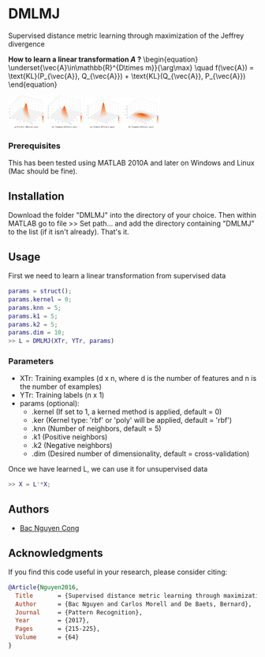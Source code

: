 # DMLMJ
Supervised distance metric learning through maximization of the Jeffrey divergence

**How to learn a linear transformation $A$ ?**
\begin{equation}
\underset{\vec{A}\in\mathbb{R}^{D\times m}}{\arg\max} \quad f(\vec{A}) = \text{KL}(P_{\vec{A}}, Q_{\vec{A}}) + \text{KL}(Q_{\vec{A}}, P_{\vec{A}})
\end{equation}

<img src="data/1-s2.0-S0031320316303600-gr2_lrg.jpg" style="max-width:100%; width: 30%"> <img src="data/1-s2.0-S0031320316303600-gr3_lrg.jpg" style="max-width:100%; width: 30%">

### Prerequisites
This has been tested using MATLAB 2010A and later on Windows and Linux (Mac should be fine).

## Installation
Download the folder "DMLMJ" into the directory of your choice. Then within MATLAB go to file >> Set path... and add the directory containing "DMLMJ" to the list (if it isn't already). That's it.

## Usage
First we need to learn a linear transformation from supervised data
```matlab
params = struct();
params.kernel = 0;
params.knn = 5;
params.k1 = 5;
params.k2 = 5;
params.dim = 10;
>> L = DMLMJ(XTr, YTr, params)
```
### Parameters
* XTr: Training examples (d x n, where d is the number of features and n is the number of examples)
* YTr: Training labels   (n x 1)
* params (optional): 
   * .kernel (If set to 1, a kerned method is applied, default = 0)
   * .ker    (Kernel type: 'rbf' or 'poly' will be applied, default = 'rbf')
   * .knn    (Number of neighbors, default = 5)
   * .k1     (Positive neighbors)
   * .k2     (Negative neighbors)
   * .dim    (Desired number of dimensionality, default = cross-validation)

Once we have learned L, we can use it for unsupervised data
```matlab
>> X = L'*X;
```
## Authors

* [Bac Nguyen Cong](https://github.com/bacnguyencong)

## Acknowledgments
If you find this code useful in your research, please consider citing:
``` bibtex
@Article{Nguyen2016,
  Title       = {Supervised distance metric learning through maximization of the {J}effrey divergence},
  Author      = {Bac Nguyen and Carlos Morell and De Baets, Bernard},
  Journal     = {Pattern Recognition},
  Year        = {2017},
  Pages       = {215-225},
  Volume      = {64}
}
```

